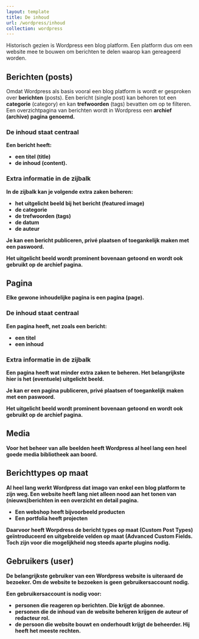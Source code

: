 ```yaml
---
layout: template
title: De inhoud
url: /wordpress/inhoud
collection: wordpress
---
```


<div class="highlight">
Historisch gezien is Wordpress een blog platform. Een platform dus om een website mee te bouwen om berichten te delen waarop kan gereageerd worden.
</div>

## Berichten (posts)

Omdat Wordpress als basis vooral een blog platform is wordt er gesproken over <strong>berichten</strong> (posts). Een bericht (single post) kan behoren tot een <strong>categorie</strong> (category) en kan <strong>trefwoorden</strong> (tags) bevatten om op te filteren. Een overzichtpagina van berichten wordt in Wordpress een <strong>archief<strong> (archive) pagina genoemd.

### De inhoud staat centraal
Een bericht heeft:
* een <strong>titel</strong> (title) 
* de <strong>inhoud</strong> (content).

### Extra informatie in de zijbalk
In de zijbalk kan je volgende extra zaken beheren:
* het uitgelicht beeld bij het bericht (featured image)
* de categorie
* de trefwoorden (tags)
* de datum 
* de auteur

Je kan een bericht publiceren, privé plaatsen of toegankelijk maken met een paswoord.

Het uitgelicht beeld wordt prominent bovenaan getoond en wordt ook gebruikt op de archief pagina.

## Pagina

Elke gewone inhoudelijke pagina is een <strong>pagina</strong> (page). 

### De inhoud staat centraal

Een pagina heeft, net zoals een bericht: 
* een titel
* een inhoud


### Extra informatie in de zijbalk

Een pagina heeft wat minder extra zaken te beheren. Het belangrijkste hier is het (eventuele) uitgelicht beeld.

Je kan er een pagina publiceren, privé plaatsen of toegankelijk maken met een paswoord.

Het uitgelicht beeld wordt prominent bovenaan getoond en wordt ook gebruikt op de archief pagina.

## Media
Voor het beheer van alle beelden heeft Wordpress al heel lang een heel goede <strong>media bibliotheek</strong> aan boord.


## Berichttypes op maat

Al heel lang werkt Wordpress dat imago van enkel een blog platform te zijn weg. Een website heeft lang niet alleen nood aan het tonen van (nieuws)berichten in een overzicht en detail pagina.

* Een webshop heeft bijvoorbeeld producten
* Een portfolia heeft projecten

Daarvoor heeft Worpdress de <strong>bericht types op maat</strong> (Custom Post Types) geïntroduceerd en <strong>uitgebreide velden op maat</strong> (Advanced Custom Fields. Toch zijn voor die mogelijkheid nog steeds aparte plugins nodig.

## Gebruikers (user)

De belangrijkste gebruiker van een Wordpress website is uiteraard de <strong>bezoeker</strong>. Om de website te bezoeken is geen gebruikersaccount nodig.

Een gebruikersaccount is nodig voor:
* personen die <strong>reageren</strong> op berichten. Die krijgt de <strong>abonnee</strong>.
* personen die de inhoud van de website beheren krijgen de <strong>auteur</strong> of <strong>redacteur</strong> rol.
* de persoon die website bouwt en onderhoudt krijgt de <strong>beheerder</strong>. Hij heeft het meeste rechten.